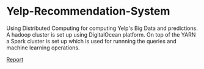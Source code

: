 # Yelp-Recommendation-System
Using Distributed Computing for computing Yelp's Big Data and predictions. A hadoop cluster is set up using DigitalOcean platform. On top of the YARN a Spark cluster is set up which is used for runnning the queries and machine learning operations.

[Report](DIC_final_report.pdf)  
  
  
